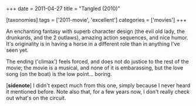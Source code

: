 +++
date = 2011-04-27
title = "Tangled (2010)"

[taxonomies]
tags = ['2011-movie', 'excellent']
categories = ['movies']
+++

An enchanting fantasy with superb character design (the evil old lady,
the drunkards, and the 2 outlaws), amazing action sequences, and nice
humor. It\'s originality is in having a horse in a different role than
in anything I\'ve seen yet.

The ending (\'climax\') feels forced, and does not do justice to the
rest of the movie; the movie is a musical, and none of it is
embarassing, but the love song (on the boat) is the low point\...
boring.

\[**sidenote**\] I didn\'t expect much from this one, simply because I
never heard it mentioned before. Note also that, for a few years now, I
don\'t really check out what\'s on the circuit.

